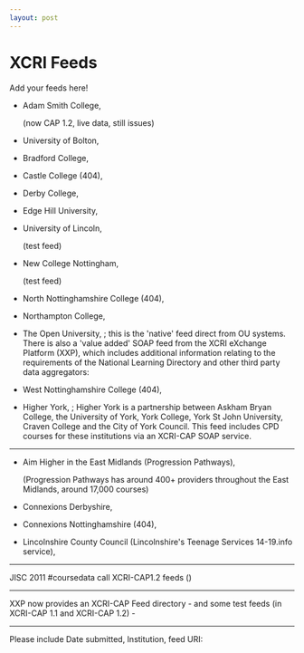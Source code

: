 ```yaml
---
layout: post
---
```



XCRI Feeds 
==========


Add your feeds here!

-   Adam Smith College,
    
    (now CAP 1.2, live data, still issues)
-   University of Bolton, 
-   Bradford College,
    
-   Castle College (404),
    
-   Derby College,
    
-   Edge Hill University, 
-   University of Lincoln,
    
    (test feed)
-   New College Nottingham,
    
    (test feed)
-   North Nottinghamshire College (404),
    
-   Northampton College, 
-   The Open University,
    ; this is the
    'native' feed direct from OU systems. There is also a 'value added'
    SOAP feed from the XCRI eXchange Platform (XXP), which includes
    additional information relating to the requirements of the National
    Learning Directory and other third party data aggregators:
    
-   West Nottinghamshire College (404),
    
-   Higher York, ; Higher York is
    a partnership between Askham Bryan College, the University of York,
    York College, York St John University, Craven College and the City
    of York Council. This feed includes CPD courses for these
    institutions via an XCRI-CAP SOAP service.

------------------------------------------------------------------------

-   Aim Higher in the East Midlands (Progression Pathways),
    
    (Progression Pathways has around 400+ providers throughout the East
    Midlands, around 17,000 courses)
-   Connexions Derbyshire,
    
-   Connexions Nottinghamshire (404),
    
-   Lincolnshire County Council (Lincolnshire's Teenage Services
    14-19.info service), 

------------------------------------------------------------------------

JISC 2011 \#coursedata call XCRI-CAP1.2 feeds
()

------------------------------------------------------------------------

XXP now provides an XCRI-CAP Feed directory -
 and some test feeds (in
XCRI-CAP 1.1 and XCRI-CAP 1.2) - 

------------------------------------------------------------------------

Please include Date submitted, Institution, feed URI:

